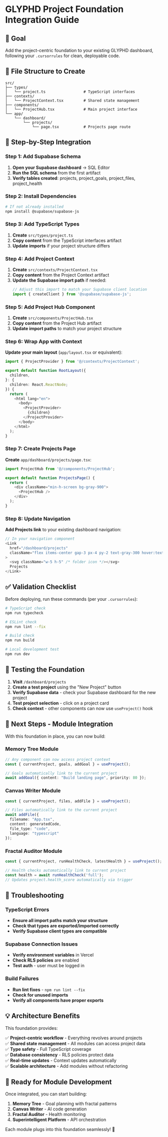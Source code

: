 # GLYPHD Project Foundation Integration Guide

## 🎯 Goal
Add the project-centric foundation to your existing GLYPHD dashboard, following your `.cursorrules` for clean, deployable code.

## 📁 File Structure to Create

```
src/
├── types/
│   └── project.ts                 # TypeScript interfaces
├── contexts/
│   └── ProjectContext.tsx         # Shared state management
├── components/
│   └── ProjectHub.tsx             # Main project interface
└── app/
    └── dashboard/
        └── projects/
            └── page.tsx           # Projects page route
```

## 🚀 Step-by-Step Integration

### Step 1: Add Supabase Schema
1. **Open your Supabase dashboard** → SQL Editor
2. **Run the SQL schema** from the first artifact
3. **Verify tables created**: projects, project_goals, project_files, project_health

### Step 2: Install Dependencies
```bash
# If not already installed
npm install @supabase/supabase-js
```

### Step 3: Add TypeScript Types
1. **Create** `src/types/project.ts`
2. **Copy content** from the TypeScript interfaces artifact
3. **Update imports** if your project structure differs

### Step 4: Add Project Context
1. **Create** `src/contexts/ProjectContext.tsx`
2. **Copy content** from the Project Context artifact
3. **Update the Supabase import path** if needed:
   ```typescript
   // Adjust this import to match your Supabase client location
   import { createClient } from '@supabase/supabase-js';
   ```

### Step 5: Add Project Hub Component
1. **Create** `src/components/ProjectHub.tsx`
2. **Copy content** from the Project Hub artifact
3. **Update import paths** to match your project structure

### Step 6: Wrap App with Context
**Update your main layout** (`app/layout.tsx` or equivalent):

```typescript
import { ProjectProvider } from '@/contexts/ProjectContext';

export default function RootLayout({
  children,
}: {
  children: React.ReactNode;
}) {
  return (
    <html lang="en">
      <body>
        <ProjectProvider>
          {children}
        </ProjectProvider>
      </body>
    </html>
  );
}
```

### Step 7: Create Projects Page
**Create** `app/dashboard/projects/page.tsx`:

```typescript
import ProjectHub from '@/components/ProjectHub';

export default function ProjectsPage() {
  return (
    <div className="min-h-screen bg-gray-900">
      <ProjectHub />
    </div>
  );
}
```

### Step 8: Update Navigation
**Add Projects link** to your existing dashboard navigation:

```typescript
// In your navigation component
<Link 
  href="/dashboard/projects" 
  className="flex items-center gap-3 px-4 py-2 text-gray-300 hover:text-white hover:bg-gray-700 rounded-lg transition-colors"
>
  <svg className="w-5 h-5" /* folder icon */></svg>
  Projects
</Link>
```

## ✅ Validation Checklist

Before deploying, run these commands (per your `.cursorrules`):

```bash
# TypeScript check
npm run typecheck

# ESLint check  
npm run lint --fix

# Build check
npm run build

# Local development test
npm run dev
```

## 🧪 Testing the Foundation

1. **Visit** `/dashboard/projects`
2. **Create a test project** using the "New Project" button
3. **Verify Supabase data** - check your Supabase dashboard for the new project
4. **Test project selection** - click on a project card
5. **Check context** - other components can now use `useProject()` hook

## 🔗 Next Steps - Module Integration

With this foundation in place, you can now build:

### Memory Tree Module
```typescript
// Any component can now access project context
const { currentProject, goals, addGoal } = useProject();

// Goals automatically link to the current project
await addGoal({ content: "Build landing page", priority: 80 });
```

### Canvas Writer Module  
```typescript
const { currentProject, files, addFile } = useProject();

// Files automatically link to the current project  
await addFile({ 
  filename: "App.tsx", 
  content: generatedCode,
  file_type: "code",
  language: "typescript"
});
```

### Fractal Auditor Module
```typescript
const { currentProject, runHealthCheck, latestHealth } = useProject();

// Health checks automatically link to current project
const health = await runHealthCheck('full');
// Updates project.health_score automatically via trigger
```

## 🚨 Troubleshooting

### TypeScript Errors
- **Ensure all import paths match your structure**
- **Check that types are exported/imported correctly**
- **Verify Supabase client types are compatible**

### Supabase Connection Issues  
- **Verify environment variables** in Vercel
- **Check RLS policies** are enabled
- **Test auth** - user must be logged in

### Build Failures
- **Run lint fixes** - `npm run lint --fix`
- **Check for unused imports**
- **Verify all components have proper exports**

## 💡 Architecture Benefits

This foundation provides:

✅ **Project-centric workflow** - Everything revolves around projects  
✅ **Shared state management** - All modules can access project data  
✅ **Type safety** - Full TypeScript coverage  
✅ **Database consistency** - RLS policies protect data  
✅ **Real-time updates** - Context updates automatically  
✅ **Scalable architecture** - Add modules without refactoring  

## 🎁 Ready for Module Development

Once integrated, you can start building:
1. **Memory Tree** - Goal planning with fractal patterns
2. **Canvas Writer** - AI code generation 
3. **Fractal Auditor** - Health monitoring
4. **Superintelligent Platform** - API orchestration

Each module plugs into this foundation seamlessly! 🚀